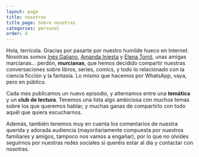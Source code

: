 ```yaml
---
layout: page
title: nosotras
title_page: Sobre nosotras
categories: personal
order: 4
---
```


Hola, terrícola. Gracias por pasarte por nuestro humilde hueco en Internet. Nosotras somos [Inés Galiano](https://twitter.com/InesGalianoT), [Amanda Iniesta](https://twitter.com/IniestaAmanda) y [Elena Torró](https://twitter.com/BytesAndHumans), unas amigas marcianas... perdón, **murcianas**, que hemos decidido compartir nuestras conversaciones sobre libros, series, comics, y todo lo relacionado con la ciencia ficción y la fantasía. Lo mismo que hacemos por WhatsApp, vaya, pero en público.

Cada mes publicamos un nuevo episodio, y alternamos entre una **temática** y un **club de lectura**. Tenemos una lista algo ambiciosa con muchos temas sobre los que queremos hablar, y muchas ganas de compartirlo con todo aquél que quiera escucharnos.

Además, también tenemos muy en cuenta los comentarios de nuestra querida y adorada audiencia (mayoritariamente compuesta por nuestros familiares y amigos, tampoco nos vamos a engañar), por lo que no olvides seguirnos por nuestras redes sociales si queréis estar al día y contactar con nosotras.
